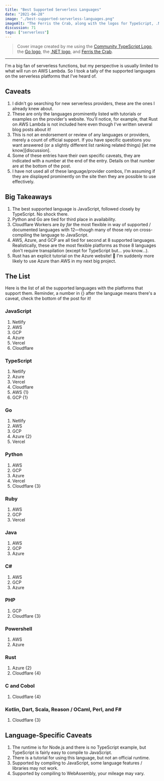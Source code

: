 ```yaml
---
title: "Best Supported Serverless Languages"
date: "2021-04-28"
image: "./best-supported-serverless-languages.png"
imageAlt: "The Ferris the Crab, along with the logos for TypeScript, .NET, and Go, sit above the text 'Serverless Languages'."
discussion: 71
tags: ["serverless"]
---
```


> Cover image created by me using the [Community TypeScript Logo], the [Go logo], the [.NET logo], and [Ferris the Crab].

---

I'm a big fan of serverless functions, but my perspective is usually limited to what will run on AWS Lambda. So I took a tally of the supported languages on the serverless platforms that I've heard of.

## Caveats

1. I didn't go searching for new serverless providers, these are the ones I already knew about.
2. These are only the languages prominently listed with tutorials or examples on the provider's website. You'll notice, for example, that Rust on AWS Lambda is not included here even though I've written several blog posts about it!
3. This is not an endorsement or review of any languages or providers, merely a count of official support. If you have specific questions you want answered (or a slightly different list ranking related things) [let me know][discussion].
4. Some of these entries have their own specific caveats, they are indicated with a number at the end of the entry. Details on that number are at the bottom of the post.
5. I have not used all of these language/provider combos, I'm assuming if they are displayed prominently on the site then they are possible to use effectively.

## Big Takeaways

1. The best supported language is JavaScript, followed closely by TypeScript. No shock there.
2. Python and Go are tied for third place in availability.
3. Cloudflare Workers are _by far_ the most flexible in way of supported / documented languages with 12—though many of those rely on cross-compiling the language to JavaScript.
4. AWS, Azure, and GCP are all tied for second at 8 supported languages. Realistically, these are the most flexible platforms as those 8 languages don't require transpilation (except for TypeScript but... you know...).
5. Rust has an explicit tutorial on the Azure website! 🥰 I'm suddenly more likely to use Azure than AWS in my next big project.

## The List

Here is the list of all the supported languages with the platforms that support them. Reminder, a number in {} after the language means there's a caveat, check the bottom of the post for it!

### JavaScript

1.  Netlify
2.  AWS
3.  GCP
4.  Azure
5.  Vercel
6.  Cloudflare

### TypeScript

1.  Netlify
2.  Azure
3.  Vercel
4.  Cloudflare
5.  AWS {1}
6.  GCP {1}

### Go

1.  Netlify
2.  AWS
3.  GCP
4.  Azure {2}
5.  Vercel

### Python

1.  AWS
2.  GCP
3.  Azure
4.  Vercel
5.  Cloudflare {3}

### Ruby

1.  AWS
2.  GCP
3.  Vercel

### Java

1.  AWS
2.  GCP
3.  Azure

### C#

1.  AWS
2.  GCP
3.  Azure

### PHP

1.  GCP
2.  Cloudflare {3}

### Powershell

1.  AWS
2.  Azure

### Rust

1. Azure {2}
2. Cloudflare {4}

### C and Cobol

1. Cloudflare {4}

### Kotlin, Dart, Scala, Reason / OCaml, Perl, and F#

1. Cloudflare {3}

## Language-Specific Caveats

1. The runtime is for Node.js and there is no TypeScript example, but TypeScript is fairly easy to compile to JavaScript.
2. There is a tutorial for using this language, but not an official runtime.
3. Supported by compiling to JavaScript, some language features / libraries may not work.
4. Supported by compiling to WebAssembly, your mileage may vary.

[community typescript logo]: https://github.com/remojansen/logo.ts
[go logo]: https://blog.golang.org/go-brand
[.net logo]: https://github.com/dotnet/brand
[ferris the crab]: https://www.rustacean.net
